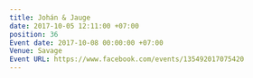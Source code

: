 ```yaml
---
title: Johán & Jauge
date: 2017-10-05 12:11:00 +07:00
position: 36
Event date: 2017-10-08 00:00:00 +07:00
Venue: Savage
Event URL: https://www.facebook.com/events/135492017075420
---
```


